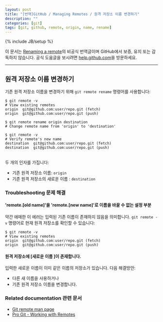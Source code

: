 ```yaml
---
layout: post
title: "[번역]GitHub / Managing Remotes / 원격 저장소 이름 변경하기"
description: ""
categories: [git]
tags: [git, github, remote, origin, name, rename]
---
```

{% include JB/setup %}

이 문서는 [Renaming a remote](https://help.github.com/articles/renaming-a-remote)의 비공식 번역글이며 GitHub에서 보증, 유지 또는 감독하지 않습니다. 공식 도움글을 보시려면 [help.github.com](https://help.github.com)을 방문하세요.

---

## 원격 저장소 이름 변경하기

기존 원격 저장소 이름을 변경하기 위해 `git remote rename` 명령어를 사용합니다:

	$ git remote -v
	# View existing remotes
	origin  git@github.com:user/repo.git (fetch)
	origin  git@github.com:user/repo.git (push)

	$ git remote rename origin destination
	# Change remote name from 'origin' to 'destination'

	$ git remote -v
	# Verify remote's new name
	destination  git@github.com:user/repo.git (fetch)
	destination  git@github.com:user/repo.git (push)

<br/>두 개의 인자를 가집니다:
- 기존 원격 저장소 이름: `origin`
- 기존 원격 저장소의 새로운 이름 : `destination`

### Troubleshooting 문제 해결

#### 'remote.\[old name\]'을 'remote.\[new name\]'로 이름을 바꿀 수 없는 설정 부분

약간 애매한 이 에러는 입력된 기존 이름이 존재하지 않음을 의미합니다. `git remote -v` 명령어로 현재 원격 저장소를 확인할 수 있습니다:

	$ git remote -v
	# View existing remotes
	origin  git@github.com:user/repo.git (fetch)
	origin  git@github.com:user/repo.git (push)

#### 원격 저장소에 \[새로운 이름 \]이 존재합니다.

입력한 새로운 이름이 이미 같은 이름의 저장소가 있습니다. 다음 해결방안:

- 다른 새 이름을 사용하거나
- 기존 원격 저장소 이름을 변경합니다.

### Related documentation 관련 문서

- [Git remote man page](http://git-scm.com/docs/git-remote)
- [Pro Git - Working with Remotes](http://git-scm.com/book/ko/Git의-기초-리모트-저장소)